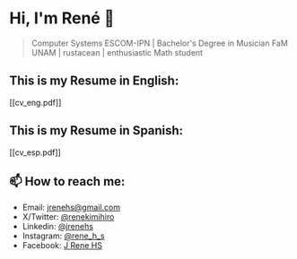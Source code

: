 # Hi, I'm René 👋

> Computer Systems ESCOM-IPN | Bachelor's Degree in Musician FaM UNAM | rustacean | enthusiastic Math student 

## This is my Resume in English:

[[cv_eng.pdf]]

## This is my Resume in Spanish:

[[cv_esp.pdf]]

## 📫 How to reach me:

- Email: [jrenehs@gmail.com](jrenehs@gmail.com)
- X/Twitter: [@renekimihiro](https://twitter.com/renekimihiro)
- Linkedin: [@jrenehs](https://www.linkedin.com/in/jrenehs/)
- Instagram: [@rene_h_s](https://www.instagram.com/rene_h_s)
- Facebook: [J Rene HS](https://www.facebook.com/j.reneHS)


<!--
**JReneHS/JReneHS** is a ✨ _special_ ✨ repository because its `README.md` (this file) appears on your GitHub profile.

Here are some ideas to get you started:

- 🔭 I’m currently working on ...
- 🌱 I’m currently learning ...
- 👯 I’m looking to collaborate on ...
- 🤔 I’m looking for help with ...
- 💬 Ask me about ...
- 📫 How to reach me: ...
- 😄 Pronouns: ...
- ⚡ Fun fact: ...
-->

